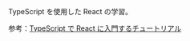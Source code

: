 TypeScript を使用した React の学習。

参考：[TypeScript で React に入門するチュートリアル](https://qiita.com/yonetty/items/012be4c5c6258a609e35)
